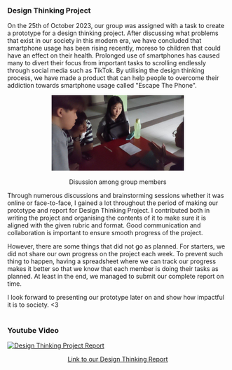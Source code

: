 ### Design Thinking Project

On the 25th of October 2023, our group was assigned with a task to create a prototype for
a design thinking project. After discussing what problems that exist in our society in this modern
era, we have concluded that smartphone usage has been rising recently, moreso to children that
could have an effect on their health. Prolonged use of smartphones has caused many to divert
their focus from important tasks to scrolling endlessly through social media such as TikTok. By
utilising the design thinking process, we have made a product that can help people to overcome
their addiction towards smartphone usage called "Escape The Phone".

<p align="center">
<img src="https://github.com/dotrovi/UTM-e-Portfolio/blob/main/Design%20Thinking%20Project/discussionF2F.jpg" width="60%" height="60%" />
</p>
<p align="center">Disussion among group members</p>

Through numerous discussions and brainstorming sessions whether it was online or face-to-face, I gained a lot throughout the period of making our prototype and report for Design Thinking Project. I contributed both in writing the project and organising the contents of it to make sure it is aligned with the given rubric and format. Good communication and collaboration is important to ensure smooth progress of the project.

However, there are some things that did not go as planned. For starters, we did not share our own progress on the project each week. To prevent such thing to happen, having a spreadsheet where we can track our progress makes it better so that we know that each member is doing their tasks as planned. At least in the end, we managed to submit our complete report on time.

I look forward to presenting our prototype later on and show how impactful it is to society. <3
<br><br>
<h3>Youtube Video</h3>

[![Design Thinking Project Report](http://img.youtube.com/vi/N6It7ssxl84/0.jpg)](https://www.youtube.com/watch?v=N6It7ssxl84 "SECP1513 | Group 7 Section 5 | Design Thinking Video")

<p align=center>
<a href="https://github.com/dotrovi/UTM-e-Portfolio/blob/main/Design%20Thinking%20Project/SECP1513-05%20Group%207%20Design%20Thinking%20Report-1.pdf">Link to our Design Thinking Report</a>
</p>
